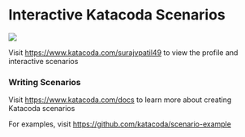 # Interactive Katacoda Scenarios

[![](http://shields.katacoda.com/katacoda/surajvpatil49/count.svg)](https://www.katacoda.com/surajvpatil49 "Get your profile on Katacoda.com")

Visit https://www.katacoda.com/surajvpatil49 to view the profile and interactive scenarios

### Writing Scenarios
Visit https://www.katacoda.com/docs to learn more about creating Katacoda scenarios

For examples, visit https://github.com/katacoda/scenario-example
